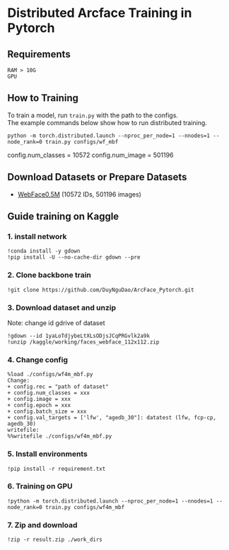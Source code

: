 # Distributed Arcface Training in Pytorch

## Requirements

```
RAM > 10G
GPU
```
  
## How to Training

To train a model, run `train.py` with the path to the configs.  
The example commands below show how to run
distributed training.

```shell
python -m torch.distributed.launch --nproc_per_node=1 --nnodes=1 --node_rank=0 train.py configs/wf_mbf
```

config.num_classes = 10572
config.num_image = 501196

## Download Datasets or Prepare Datasets  
- [WebFace0.5M](https://drive.google.com/file/d/1KxNCrXzln0lal3N4JiYl9cFOIhT78y1l/view) (10572 IDs, 501196 images)

## Guide training on Kaggle
### 1. install network
```
!conda install -y gdown
!pip install -U --no-cache-dir gdown --pre
```
### 2. Clone backbone train
```
!git clone https://github.com/DuyNguDao/ArcFace_Pytorch.git
```
### 3. Download dataset and unzip
Note: change id gdrive of dataset
```
!gdown --id 1yaLoTdjybeLtXLsODjsJCqPRGvlk2a9k
!unzip /kaggle/working/faces_webface_112x112.zip
```
### 4. Change config
```
%load ./configs/wf4m_mbf.py
Change:
+ config.rec = "path of dataset" 
+ config.num_classes = xxx
+ config.image = xxx
+ config.epoch = xxx
+ config.batch_size = xxx
+ config.val_targets = ['lfw', "agedb_30"]: datatest (lfw, fcp-cp, agedb_30)
writefile:
%%writefile ./configs/wf4m_mbf.py
```
### 5. Install environments
```
!pip install -r requirement.txt
```
### 6. Training on GPU
```
!python -m torch.distributed.launch --nproc_per_node=1 --nnodes=1 --node_rank=0 train.py configs/wf4m_mbf
```
### 7. Zip and download
```
!zip -r result.zip ./work_dirs
```


